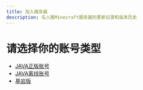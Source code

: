 ```yaml
---
title: 加入服务器
description: 屯人服Minecraft服务器的更新记录和版本历史
---
```


# 请选择你的账号类型

- [JAVA正版账号](/guide/join/official.md)
- [JAVA离线账号](/guide/join/offline.md)
- [基岩版](/guide/join/bedrock.md)
